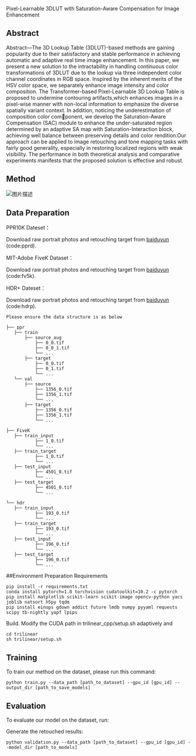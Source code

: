 Pixel-Learnable 3DLUT with Saturation-Aware Compensation for Image Enhancement

## Abstract

Abstract—The 3D Lookup Table (3DLUT)-based methods are gaining popularity due to their satisfactory and stable performance in achieving automatic and adaptive real time image enhancement. In this paper, we present a new solution to the intractability in handling continuous color transformations of 3DLUT due to the lookup via three independent color channel coordinates in RGB space. Inspired by the inherent merits of the HSV color space, we separately enhance image intensity and color composition. The Transformer-based Pixel-Learnable 3D Lookup Table is proposed to undermine contouring artifacts,which enhances images in a pixel-wise manner with non-local information to emphasize the diverse spatially variant context. In addition, noticing the underestimation of composition color component, we develop the Saturation-Aware Compensation (SAC) module to enhance the under-saturated region determined by an adaptive SA map with Saturation-Interaction block, achieving well balance between preserving details and color rendition.Our approach can be applied to image retouching and tone mapping tasks with fairly good generality, especially in restoring localized regions with weak visibility. The performance in both theoretical analysis and comparative experiments manifests that the proposed solution is effective and robust.

## Method 

![图片描述](图片路径)

## Data Preparation

PPR10K Dateset：

Download raw portrait photos and retouching target from [baiduyun](https://pan.baidu.com/s/1FMNZ6QTII6dkwj4YY_faYA) (code:pprd).

MIT-Adobe FiveK Dataset：

Download raw portrait photos and retouching target from [baiduyun](https://pan.baidu.com/s/12FwCfEWKrJ7FMkPdqW47Mg) (code:fv5k).

HDR+ Dateset：

Download raw portrait photos and retouching target from [baiduyun](https://pan.baidu.com/s/1fV2uwrZLy9KE1BNnkl0XzQ) (code:hdrp).
~~~~
Please ensure the data structure is as below

├── ppr
   ├── train
       ├── source_aug
           ├── 0_0.tif
           ├── 0_0_1.tif
           └── ...
       ├── target
           ├── 0_0.tif
           ├── 0_1.tif
           └── ...
   └── val
       ├── source
           ├── 1356_0.tif
           ├── 1356_1.tif
           └── ...
       ├── target
           ├── 1356_0.tif
           ├── 1356_1.tif
           └── ...
           
├── FiveK
   ├── train_input
           ├── 1_0.tif
           └── ...
   ├── train_target
           ├── 1_0.tif
           └── ...
   ├── test_input
           ├── 4501_0.tif
           └── ...
   ├── test_target
           ├── 4501_0.tif
           └── ...
           
└── hdr
   ├── train_input
           ├── 193_0.tif
           └── ...
   ├── train_target
           ├── 193_0.tif
           └── ...
   ├── test_input
           ├── 196_0.tif
           └── ...
   ├── test_target
           ├── 196_0.tif
           └── ...
~~~~
##Environment Preparation
Requirements
```
pip install -r requirements.txt
conda install pytorch=1.8 torchvision cudatoolkit=10.2 -c pytorch
pip install matplotlib scikit-learn scikit-image opencv-python yacs joblib natsort h5py tqdm
pip install einops gdown addict future lmdb numpy pyyaml requests scipy tb-nightly yapf lpips
```


Build. Modify the CUDA path in trilinear_cpp/setup.sh adaptively and
```
cd trilinear
sh trilinear/setup.sh
```

## Training

To train our method on the dataset, please run this command:
```train
python train.py --data_path [path_to_dataset] --gpu_id [gpu_id] --output_dir [path_to_save_models]
```


## Evaluation

To evaluate our model on the dataset, run:

Generate the retouched results:
```eval
python validation.py --data_path [path_to_dataset] --gpu_id [gpu_id] --model_dir [path_to_models]
```





